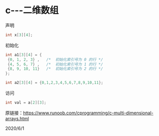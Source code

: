# c---二维数组

声明  
```c
int x[3][4];
```

初始化  
```c
int a1[3][4] = {  
 {0, 1, 2, 3} ,   /*  初始化索引号为 0 的行 */
 {4, 5, 6, 7} ,   /*  初始化索引号为 1 的行 */
 {8, 9, 10, 11}   /*  初始化索引号为 2 的行 */
};

int a2[3][4] = {0,1,2,3,4,5,6,7,8,9,10,11};
```

访问  
```c
int val = a[2][3];
```

原链接：https://www.runoob.com/cprogramming/c-multi-dimensional-arrays.html  


2020/6/1  
